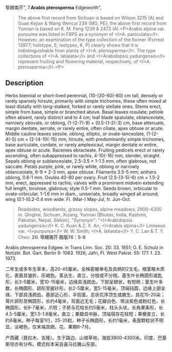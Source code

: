 窄翅南芥",
7.**Arabis pterosperma** Edgeworth",

> The above first record from Sichuan is based on Wilson 3215 (A) and Guan Kejian &amp; Wang Wencai 239 (MO, PE); the above first record from Yunnan is based on K. M. Feng 1239 &amp; 2473 (A).&lt;P&gt;Arabis alpina var. purpurea was listed in FRPS as a synonym of &lt;I&gt;A. paniculata&lt;/I&gt;. However, an examination of the type collection of the former (Forrest 13977; holotype, E; isotypes, K, P) clearly shows that it is indistinguishable from plants of &lt;I&gt;A. pterosperma&lt;/I&gt;. The type collections of &lt;I&gt;A. latialata&lt;/I&gt; and &lt;I&gt;Arabidopsis yadungensis&lt;/I&gt; represent fruiting and flowering material, respectively, of &lt;I&gt;A. pterosperma&lt;/I&gt;.&lt;P&gt;

## Description
Herbs biennial or short-lived perennial, (10-)20-60(-80) cm tall, densely or rarely sparsely hirsute, primarily with simple trichomes, these often mixed at least distally with long-stalked, forked or rarely stellate ones. Stems erect, simple from base, simple or branched above. Basal leaves rosulate; petiole often absent, rarely distinct and to 4 cm; leaf blade spatulate, oblanceolate, narrowly obovate, or oblong, (1-)2-7(-9) × (0.5-)1-2(-3) cm, base attenuate, margin dentate, serrate, or rarely entire, often ciliate, apex obtuse or acute. Middle cauline leaves sessile, oblong, elliptic, or ovate-lanceolate, (1-)2-4(-5) cm × (2-)4-10(-15) mm, hirsute, with predominantly simple trichomes, base auriculate, cordate, or rarely amplexicaul, margin dentate or entire, apex obtuse or acute. Racemes ebracteate. Fruiting pedicels erect or rarely ascending, often subappressed to rachis, 4-10(-16) mm, slender, straight. Sepals oblong or sublanceolate, 2.5-3.5 × 1-1.5 mm, often glabrous, not saccate. Petals purple, pink, or rarely white, oblong or narrowly oblanceolate, 6-9 × 2-3 mm, apex obtuse. Filaments 3.5-5 mm; anthers oblong, 0.6-1 mm. Ovules 40-80 per ovary. Fruit (2.5-)3-5(-6) cm × 1.5-2 mm, erect, appressed to rachis; valves with a prominent midvein extending full length, torulose, glabrous; style 0.5-1 mm. Seeds brown, orbicular to ovate-orbicular, 1-1.6 mm in diam., uniseriate, broadly winged all around; wing (0.1-)0.2-0.4 mm wide. Fl. (Mar-) May-Jul, fr. Jun-Oct.

> Roadsides, woodlands, grassy slopes, alpine meadows; 2900-4300 m. Qinghai, Sichuan, Xizang, Yunnan [Bhutan, India, Kashmir, Pakistan, Nepal, Sikkim].
  "Synonym": "&lt;I&gt;Arabidopsis yadungensis&lt;/I&gt; K. C. Kuan &amp; Z. X. An; &lt;I&gt;Arabis alpina&lt;/I&gt; Linnaeus var. &lt;I&gt;purpurea&lt;/I&gt; W. W. Smith; &lt;I&gt;A. latialata&lt;/I&gt; Y. C. Lan &amp; T. Y. Cheo.
**20. 窄翅南芥 图版76：5-8**

Arabis pterosperma Edgew. in Trans Linn. Soc. 20: 33. 1851; O. E. Schulz in Notizbl. Bot. Gart. Berlin 9: 1063. 1926; Jafri, Fl. West Pakist. 55: 177. f. 23. 1973.

二年生或多年生草本，高20-45厘米，全株密被单毛及具柄的2叉毛。根茎略木质化，表面具皱折，灰褐色。茎丛生，直立，分枝或不分枝。基生叶长椭圆形或匙形，长3-5厘米，宽10-15毫米，边缘具浅疏齿，下部呈翅状，有短柄；茎生叶多数，长椭圆形、卵形至披针形，长2-5厘米，宽5-15毫米，顶端钝圆，边缘上部全缘，下部具浅疏齿，基部近心形，半抱茎。总状花序顶生或腋生，具花15-20朵；萼片卵形至椭圆形，长约4毫米，背面近无毛；花瓣白色、带淡紫色或粉红色，长椭圆形，长6-7毫米，爪短；子房与花柱长约5毫米，柱头头状。长角果条形，长4.5-5厘米，宽1.5-1.8毫米，直立；果瓣具中脉，顶端宿存花柱短；果梗直立，长约6毫米。种子每室1行，25-35粒，种子长椭圆形，长约1毫米，表面颗粒状不明显，淡褐色，仅末端具翅。花、果期6-7月。

产西藏（聂拉木、吉隆）。生于路边、山坡草地，海拔3800-4300米。印度、巴基斯坦亦有分布。模式标本采自喜马拉雅山东部。
